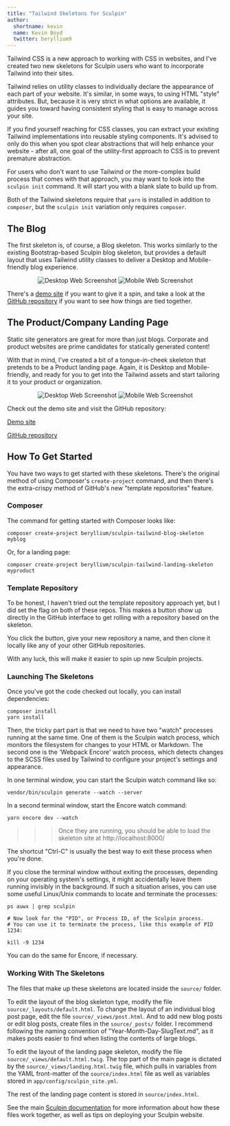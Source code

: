 ```yaml
---
title: "Tailwind Skeletons for Sculpin"
author:
  shortname: kevin
  name: Kevin Boyd
  twitter: beryllium9
---
```

Tailwind CSS is a new approach to working with CSS in websites, and I've
created two new skeletons for Sculpin users who want to incorporate
Tailwind into their sites.

Tailwind relies on utility classes to individually declare the
appearance of each part of your website. It's similar, in some ways, to
using HTML "style" attributes. But, because it is very strict in what
options are available, it guides you toward having consistent styling
that is easy to manage across your site.

If you find yourself reaching for CSS classes, you can extract your
existing Tailwind implementations into reusable styling components. It's
advised to only do this when you spot clear abstractions that will help
enhance your website - after all, one goal of the utility-first approach
to CSS is to prevent premature abstraction.

For users who don't want to use Tailwind or the more-complex build
process that comes with that approach, you may want to look into the
`sculpin init` command. It will start you with a blank slate to build
up from.

Both of the Tailwind skeletons require that `yarn` is installed in
addition to `composer`, but the `sculpin init` variation only requires
`composer`.

## The Blog

The first skeleton is, of course, a Blog skeleton. This works similarly
to the existing Bootstrap-based Sculpin blog skeleton, but provides a
default layout that uses Tailwind utility classes to deliver a Desktop
and Mobile-friendly blog experience.

<div style="text-align: center;">
<img style="max-height: 350px;" src="/assets/images/posts/2019-08-31-desktop-blog-screenshot.png" alt="Desktop Web Screenshot"/>

<img style="max-height: 350px;" src="/assets/images/posts/2019-08-31-mobile-blog-screenshot.png" alt="Mobile Web Screenshot"/>
</div>

There's a [demo site](https://beryllium.github.io/sculpin-tailwind-blog-skeleton/) if you want to give it a spin, and take a look at
the [GitHub repository](https://github.com/beryllium/sculpin-tailwind-blog-skeleton) if you want to see how things are tied together.

## The Product/Company Landing Page

Static site generators are great for more than just blogs. Corporate and
product websites are prime candidates for statically generated content!

With that in mind, I've created a bit of a tongue-in-cheek skeleton that
pretends to be a Product landing page. Again, it is Desktop and
Mobile-friendly, and ready for you to get into the Tailwind assets and
start tailoring it to your product or organization.

<div style="text-align: center;">
<img style="max-height: 350px;" src="/assets/images/posts/2019-08-31-desktop-landing-screenshot.png" alt="Desktop Web Screenshot"/>

<img style="max-height: 350px;" src="/assets/images/posts/2019-08-31-mobile-landing-screenshot.png" alt="Mobile Web Screenshot"/>
</div>

Check out the demo site and visit the GitHub repository:

[Demo site](https://beryllium.github.io/sculpin-tailwind-landing-skeleton/)

[GitHub repository](https://github.com/beryllium/sculpin-tailwind-landing-skeleton)

## How To Get Started

You have two ways to get started with these skeletons. There's the
original method of using Composer's `create-project` command, and then
there's the extra-crispy method of GitHub's new "template repositories"
feature.

### Composer

The command for getting started with Composer looks like:

```
composer create-project beryllium/sculpin-tailwind-blog-skeleton myblog
```

Or, for a landing page:

```
composer create-project beryllium/sculpin-tailwind-landing-skeleton myproduct
```

### Template Repository

To be honest, I haven't tried out the template repository approach yet,
but I did set the flag on both of these repos. This makes a button show
up directly in the GitHub interface to get rolling with a repository
based on the skeleton.

You click the button, give your new repository a name, and then clone
it locally like any of your other GitHub repositories.

With any luck, this will make it easier to spin up new Sculpin projects.

### Launching The Skeletons

Once you've got the code checked out locally, you can install
dependencies:

```
composer install
yarn install
```

Then, the tricky part part is that we need to have two "watch" processes
running at the same time. One of them is the Sculpin watch process,
which monitors the filesystem for changes to your HTML or Markdown. The
second one is the 'Webpack Encore' watch process, which detects changes
to the SCSS files used by Tailwind to configure your project's settings
and appearance.

In one terminal window, you can start the Sculpin watch command like so:

```
vendor/bin/sculpin generate --watch --server
```

In a second terminal window, start the Encore watch command:

```
yarn encore dev --watch
```

>>> Once they are running, you should be able to load the skeleton
site at http://localhost:8000/

The shortcut "Ctrl-C" is usually the best way to exit these process when
you're done.

If you close the terminal window without exiting the processes,
depending on your operating system's settings, it might accidentally
leave them running invisibly in the background. If such a situation
arises, you can use some useful Linux/Unix commands to locate and
terminate the processes:

```
ps auwx | grep sculpin

# Now look for the "PID", or Process ID, of the Sculpin process.
# You can use it to terminate the process, like this example of PID 1234:

kill -9 1234
```

You can do the same for Encore, if necessary.

### Working With The Skeletons

The files that make up these skeletons are located inside the `source/`
folder.

To edit the layout of the blog skeleton type, modify the file
`source/_layouts/default.html`. To change the layout of an individual
blog post page, edit the file `source/_views/post.html`. And to add new
blog posts or edit blog posts, create files in the `source/_posts/`
folder. I recommend following the naming convention of
"Year-Month-Day-SlugText.md", as it makes posts easier to find when
listing the contents of large blogs.

To edit the layout of the landing page skeleton, modify the file
`source/_views/default.html.twig`. The top part of the main page is
dictated by the `source/_views/landing.html.twig` file, which pulls in
variables from the YAML front-matter of the `source/index.html` file as
well as variables stored in `app/config/sculpin_site.yml`.

The rest of the landing page content is stored in `source/index.html`.

See the main [Sculpin documentation](https://sculpin.io/getstarted/) for
more information about how these files work together, as well as tips on
deploying your Sculpin website.